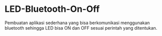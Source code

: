 # LED-Bluetooth-On-Off
Pembuatan aplikasi sederhana yang bisa berkomunikasi menggunakan bluetooth sehingga LED bisa ON dan OFF sesuai perintah yang ditentukan.
